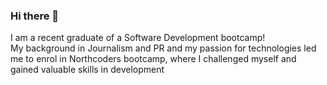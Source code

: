 ### Hi there 👋
I am a recent graduate of a Software Development bootcamp!<br>
My background in Journalism and PR and my passion for technologies led me to enrol in Northcoders bootcamp, where I challenged myself and gained valuable skills in development <br>

